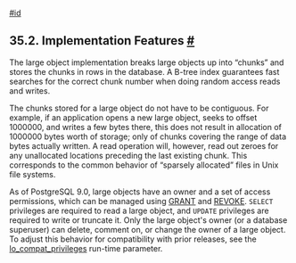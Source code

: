 [#id](#LO-IMPLEMENTATION)

## 35.2. Implementation Features [#](#LO-IMPLEMENTATION)

The large object implementation breaks large objects up into “chunks” and stores the chunks in rows in the database. A B-tree index guarantees fast searches for the correct chunk number when doing random access reads and writes.

The chunks stored for a large object do not have to be contiguous. For example, if an application opens a new large object, seeks to offset 1000000, and writes a few bytes there, this does not result in allocation of 1000000 bytes worth of storage; only of chunks covering the range of data bytes actually written. A read operation will, however, read out zeroes for any unallocated locations preceding the last existing chunk. This corresponds to the common behavior of “sparsely allocated” files in Unix file systems.

As of PostgreSQL 9.0, large objects have an owner and a set of access permissions, which can be managed using [GRANT](sql-grant) and [REVOKE](sql-revoke). `SELECT` privileges are required to read a large object, and `UPDATE` privileges are required to write or truncate it. Only the large object's owner (or a database superuser) can delete, comment on, or change the owner of a large object. To adjust this behavior for compatibility with prior releases, see the [lo_compat_privileges](runtime-config-compatible#GUC-LO-COMPAT-PRIVILEGES) run-time parameter.
